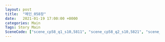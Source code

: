 ```yaml
---
layout: post
title:  "메인_058장"
date:   2021-01-19 17:00:00 +0000
categories: Main
Tags: Story Main
SceneCode: ["scene_cp58_q1_s10,5811", "scene_cp58_q2_s10,5821", "scene_cp58_q3_s10,5831", "scene_cp58_q3_s20,5832", "scene_cp58_q4_s10,5841", "scene_cp58_q4_s30,5842"]
---
```

